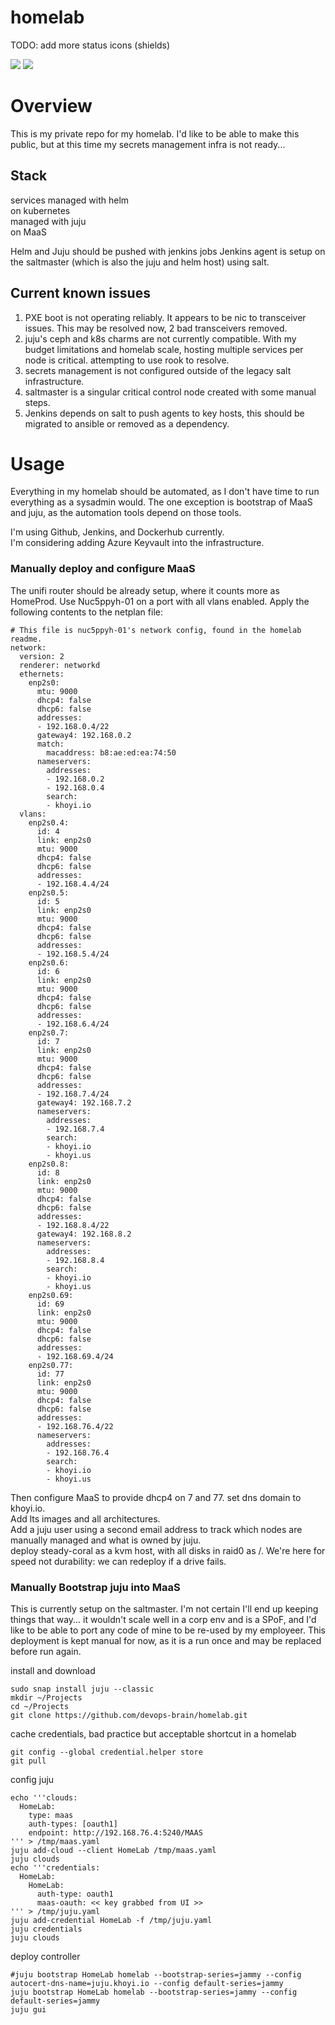 # homelab
TODO:  add more status icons (shields)

![](https://img.shields.io/badge/kubernetes-1.19-brightgreen.svg) ![](https://img.shields.io/badge/juju-2.0+-brightgreen.svg)

# Overview
This is my private repo for my homelab.
I'd like to be able to make this public, but at this time my secrets management infra is not ready...

## Stack
services managed with helm  
on kubernetes  
managed with juju  
on MaaS  

Helm and Juju should be pushed with jenkins jobs
Jenkins agent is setup on the saltmaster (which is also the juju and helm host) using salt.  

## Current known issues
1. PXE boot is not operating reliably.  It appears to be nic to transceiver issues.  This may be resolved now, 2 bad transceivers removed.
2. juju's ceph and k8s charms are not currently compatible.  With my budget limitations and homelab scale, hosting multiple services per node is critical.  attempting to use rook to resolve.
3. secrets management is not configured outside of the legacy salt infrastructure.
4. saltmaster is a singular critical control node created with some manual steps.
5. Jenkins depends on salt to push agents to key hosts, this should be migrated to ansible or removed as a dependency.

# Usage
Everything in my homelab should be automated, as I don't have time to run everything as a sysadmin would.
The one exception is bootstrap of MaaS and juju, as the automation tools depend on those tools.

I'm using Github, Jenkins, and Dockerhub currently.  
I'm considering adding Azure Keyvault into the infrastructure.

### Manually deploy and configure MaaS
The unifi router should be already setup, where it counts more as HomeProd.
Use Nuc5ppyh-01 on a port with all vlans enabled.  Apply the following contents to the netplan file:

    # This file is nuc5ppyh-01's network config, found in the homelab readme.
    network:
      version: 2
      renderer: networkd
      ethernets:
        enp2s0:
          mtu: 9000
          dhcp4: false
          dhcp6: false
          addresses:
          - 192.168.0.4/22
          gateway4: 192.168.0.2
          match:
            macaddress: b8:ae:ed:ea:74:50
          nameservers:
            addresses:
            - 192.168.0.2
            - 192.168.0.4
            search:
            - khoyi.io
      vlans:
        enp2s0.4:
          id: 4
          link: enp2s0
          mtu: 9000
          dhcp4: false
          dhcp6: false
          addresses: 
          - 192.168.4.4/24
        enp2s0.5:
          id: 5
          link: enp2s0
          mtu: 9000
          dhcp4: false
          dhcp6: false
          addresses:
          - 192.168.5.4/24
        enp2s0.6:
          id: 6
          link: enp2s0
          mtu: 9000
          dhcp4: false
          dhcp6: false
          addresses:
          - 192.168.6.4/24
        enp2s0.7:
          id: 7
          link: enp2s0
          mtu: 9000
          dhcp4: false
          dhcp6: false
          addresses:
          - 192.168.7.4/24
          gateway4: 192.168.7.2
          nameservers:
            addresses:
            - 192.168.7.4
            search: 
            - khoyi.io
            - khoyi.us
        enp2s0.8:
          id: 8
          link: enp2s0
          mtu: 9000
          dhcp4: false
          dhcp6: false
          addresses:
          - 192.168.8.4/22
          gateway4: 192.168.8.2
          nameservers:
            addresses:
            - 192.168.8.4
            search: 
            - khoyi.io
            - khoyi.us
        enp2s0.69:
          id: 69
          link: enp2s0
          mtu: 9000
          dhcp4: false
          dhcp6: false
          addresses:
          - 192.168.69.4/24
        enp2s0.77:
          id: 77
          link: enp2s0
          mtu: 9000
          dhcp4: false
          dhcp6: false
          addresses:
          - 192.168.76.4/22
          nameservers:
            addresses:
            - 192.168.76.4
            search:
            - khoyi.io
            - khoyi.us

Then configure MaaS to provide dhcp4 on 7 and 77.  set dns domain to khoyi.io.  
Add lts images and all architectures.  
Add a juju user using a second email address to track which nodes are manually managed and what is owned by juju.  
deploy steady-coral as a kvm host, with all disks in raid0 as /.
We're here for speed not durability:  we can redeploy if a drive fails.

### Manually Bootstrap juju into MaaS
This is currently setup on the saltmaster.  I'm not certain I'll end up keeping things that way...
it wouldn't scale well in a corp env and is a SPoF, and I'd like to be able to port any code of mine to be re-used by my employeer.
This deployment is kept manual for now, as it is a run once and may be replaced before run again.

install and download

    sudo snap install juju --classic
    mkdir ~/Projects
    cd ~/Projects
    git clone https://github.com/devops-brain/homelab.git
    
cache credentials, bad practice but acceptable shortcut in a homelab

    git config --global credential.helper store
    git pull
    
config juju

    echo '''clouds:
      HomeLab:
        type: maas
        auth-types: [oauth1]
        endpoint: http://192.168.76.4:5240/MAAS
    ''' > /tmp/maas.yaml
    juju add-cloud --client HomeLab /tmp/maas.yaml
    juju clouds
    echo '''credentials:
      HomeLab:
        HomeLab:
          auth-type: oauth1
          maas-oauth: << key grabbed from UI >>
    ''' > /tmp/juju.yaml
    juju add-credential HomeLab -f /tmp/juju.yaml
    juju credentials
    juju clouds
    
deploy controller

    #juju bootstrap HomeLab homelab --bootstrap-series=jammy --config autocert-dns-name=juju.khoyi.io --config default-series=jammy
    juju bootstrap HomeLab homelab --bootstrap-series=jammy --config default-series=jammy
    juju gui

